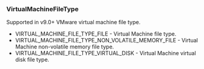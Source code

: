 ### VirtualMachineFileType
Supported in v9.0+
VMware virtual machine file type.

- VIRTUAL_MACHINE_FILE_TYPE_FILE - Virtual Machine file type.
- VIRTUAL_MACHINE_FILE_TYPE_NON_VOLATILE_MEMORY_FILE - Virtual Machine non-volatile memory file type.
- VIRTUAL_MACHINE_FILE_TYPE_VIRTUAL_DISK - Virtual Machine virtual disk file type.
